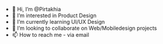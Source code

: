- 👋 Hi, I’m @Pirtakhia
- 👀 I’m interested in Product Design
- 🌱 I’m currently learning UI/UX Design
- 💞️ I’m looking to collaborate on Web/Mobiledesign projects
- 📫 How to reach me - via email

<!---
Pirtakhia/Pirtakhia is a ✨ special ✨ repository because its `README.md` (this file) appears on your GitHub profile.
You can click the Preview link to take a look at your changes.
--->
